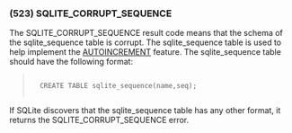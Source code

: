 ### (523\) SQLITE\_CORRUPT\_SEQUENCE



 The SQLITE\_CORRUPT\_SEQUENCE result code means that the schema of
 the sqlite\_sequence table is corrupt. The sqlite\_sequence table
 is used to help implement the [AUTOINCREMENT](autoinc.html) feature. The
 sqlite\_sequence table should have the following format:
 
> ```
> 
>   CREATE TABLE sqlite_sequence(name,seq);
>   
> ```


If SQLite discovers that the sqlite\_sequence table has any other
 format, it returns the SQLITE\_CORRUPT\_SEQUENCE error.




